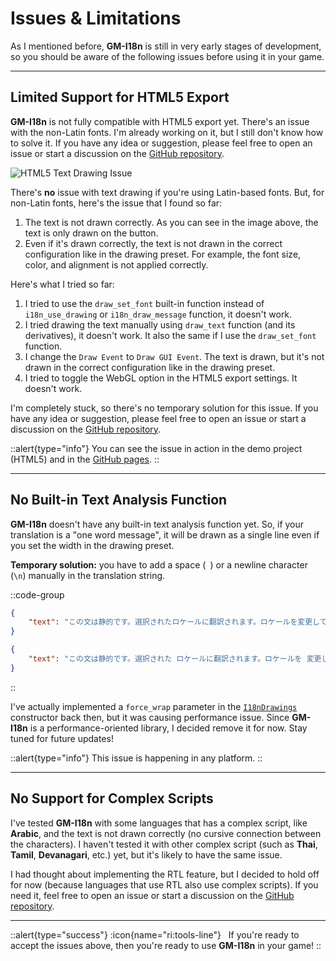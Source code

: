 # Issues & Limitations

As I mentioned before, **GM-I18n** is still in very early stages of development, so you should be aware of the following issues before using it in your game.

---

## Limited Support for HTML5 Export

**GM-I18n** is not fully compatible with HTML5 export yet. There's an issue with the non-Latin fonts. I'm already working on it, but I still don't know how to solve it. If you have any idea or suggestion, please feel free to open an issue or start a discussion on the [GitHub repository](https://github.com/undervolta/GM-I18n).

<img src="/img/bug-1.webp" alt="HTML5 Text Drawing Issue" loading="lazy" class="max-w-100 h-auto" />

There's **no** issue with text drawing if you're using Latin-based fonts. But, for non-Latin fonts, here's the issue that I found so far:

1. The text is not drawn correctly. As you can see in the image above, the text is only drawn on the button. 
2. Even if it's drawn correctly, the text is not drawn in the correct configuration like in the drawing preset. For example, the font size, color, and alignment is not applied correctly.

Here's what I tried so far:

1. I tried to use the `draw_set_font` built-in function instead of `i18n_use_drawing` or `i18n_draw_message` function, it doesn't work. 
2. I tried drawing the text manually using `draw_text` function (and its derivatives), it doesn't work. It also the same if I use the `draw_set_font` function.
3. I change the `Draw Event` to `Draw GUI Event`. The text is drawn, but it's not drawn in the correct configuration like in the drawing preset. 
4. I tried to toggle the WebGL option in the HTML5 export settings. It doesn't work. 

I'm completely stuck, so there's no temporary solution for this issue. If you have any idea or suggestion, please feel free to open an issue or start a discussion on the [GitHub repository](https://github.com/undervolta/GM-I18n).

::alert{type="info"}
You can see the issue in action in the demo project (HTML5) and in the [GitHub pages](https://undervolta.github.io/GM-I18n).
::

---

## No Built-in Text Analysis Function

**GM-I18n** doesn't have any built-in text analysis function yet. So, if your translation is a "one word message", it will be drawn as a single line even if you set the width in the drawing preset. 

**Temporary solution:** you have to add a space (` `) or a newline character (`\n`) manually in the translation string.

::code-group
```json [before]
{
    "text": "この文は静的です。選択されたロケールに翻訳されます。ロケールを変更してもこの文には影響しません。"
}
```

```json [after]
{
    "text": "この文は静的です。選択された ロケールに翻訳されます。ロケールを 変更してもこの文には影響しません。"
}
```
::

I've actually implemented a `force_wrap` parameter in the [`I18nDrawings`](/v1/api-reference/constructors#i18ndrawings) constructor back then, but it was causing performance issue. Since **GM-I18n** is a performance-oriented library, I decided remove it for now. Stay tuned for future updates!

::alert{type="info"}
This issue is happening in any platform. 
::

---

## No Support for Complex Scripts

I've tested **GM-I18n** with some languages that has a complex script, like **Arabic**, and the text is not drawn correctly (no cursive connection between the characters). I haven't tested it with other complex script (such as **Thai**, **Tamil**, **Devanagari**, etc.) yet, but it's likely to have the same issue. 

I had thought about implementing the RTL feature, but I decided to hold off for now (because languages that use RTL also use complex scripts). If you need it, feel free to open an issue or start a discussion on the [GitHub repository](https://github.com/undervolta/GM-I18n).

---

::alert{type="success"}
:icon{name="ri:tools-line"} &nbsp; If you're ready to accept the issues above, then you're ready to use **GM-I18n** in your game!
::
